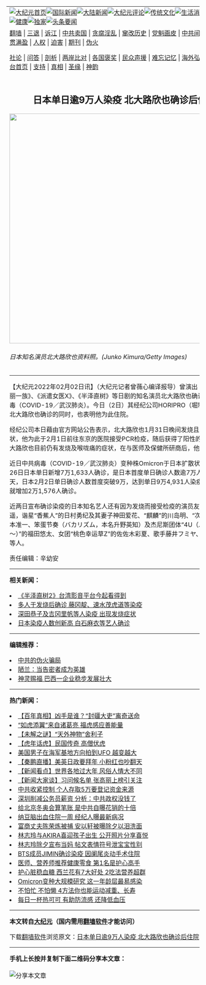 <a name="1" id="1" target="_blank"></a><span id="1"></span>
<table align=center border="0"><tr><td colspan="2" VALIGN=TOP><a href="https://github.com/qnlyvv397/djy/blob/master/gb/nf1351518.md#1"><img src="https://raw.githubusercontent.com/qnlyvv397/www/master/t/djy/1.jpg" title="大纪元首页" alt="大纪元首页"></a><a href="https://github.com/qnlyvv397/djy/blob/master/gb/n24hr.md#1"><img src="https://raw.githubusercontent.com/qnlyvv397/www/master/t/djy/3.jpg" title="国际新闻" alt="国际新闻"></a><a href="https://github.com/qnlyvv397/djy/blob/master/gb/nsc413.md#1"><img src="https://raw.githubusercontent.com/qnlyvv397/www/master/t/djy/4.jpg" title="大陆新闻" alt="大陆新闻"></a><a href="https://github.com/qnlyvv397/djy/blob/master/gb/news392.md#1"><img src="https://raw.githubusercontent.com/qnlyvv397/www/master/t/djy/5.jpg" title="大纪元评论" alt="大纪元评论"></a><a href="https://github.com/qnlyvv397/djy/blob/master/gb/news2007.md#1"><img src="https://raw.githubusercontent.com/qnlyvv397/www/master/t/djy/6.jpg" title="传统文化" alt="传统文化"></a><a href="https://github.com/qnlyvv397/djy/blob/master/gb/news2008.md#1"><img src="https://raw.githubusercontent.com/qnlyvv397/www/master/t/djy/7.jpg" title="生活消费" alt="生活消费"></a><a href="https://github.com/qnlyvv397/djy/blob/master/gb/ncyule.md#1"><img src="https://raw.githubusercontent.com/qnlyvv397/www/master/t/djy/8.jpg" title="娱乐休闲" alt="娱乐休闲"></a><a href="https://github.com/qnlyvv397/djy/blob/master/gb/nsc1002.md#1"><img src="https://raw.githubusercontent.com/qnlyvv397/www/master/t/djy/9.jpg" title="健康" alt="健康"></a><a href="https://github.com/qnlyvv397/djy/blob/master/gb/nf6092.md#1"><img src="https://raw.githubusercontent.com/qnlyvv397/www/master/t/djy/10a.jpg" title="独家" alt="独家"></a><a href="https://github.com/qnlyvv397/djy/blob/master/gb/nf4514.md#1"><img src="https://raw.githubusercontent.com/qnlyvv397/www/master/t/djy/12a.jpg" title="头条要闻" alt="头条要闻"></a></td></tr>
<tr><td colspan="2" VALIGN=TOP><a target="_blank" href="https://github.com/qnlyvv397/www/blob/master/README.md?zsrh#1">翻墙</a> | <a target="_blank" href="https://github.com/qnlyvv397/djy/blob/master/gb/nf5657.md#1">三退</a> | <a target="_blank" href="https://github.com/qnlyvv397/djy/blob/master/gb/nf6124.md#1">诉江</a> | <a target="_blank" href="https://github.com/qnlyvv397/djy/blob/master/gb/nf1176117.md#1">中共卖国</a> | <a target="_blank" href="https://github.com/qnlyvv397/djy/blob/master/gb/nf5773.md#1">贪腐淫乱</a> | <a target="_blank" href="https://github.com/qnlyvv397/djy/blob/master/gb/nf1176115.md#1">窜改历史</a> | <a target="_blank" href="https://github.com/qnlyvv397/djy/blob/master/gb/nf1176107.md#1">党魁画皮</a> | <a target="_blank" href="https://github.com/qnlyvv397/djy/blob/master/gb/nf1320400.md#1">中共间谍</a> | <a target="_blank" href="https://github.com/qnlyvv397/djy/blob/master/gb/nf1176114.md#1">破坏传统</a> | <a target="_blank" href="https://github.com/qnlyvv397/ntdtv/blob/master/gb/prog447_1.md#1">恶贯满盈</a> | <a target="_blank" href="https://github.com/qnlyvv397/djy/blob/master/gb/ncid278.md#1">人权</a> | <a target="_blank" href="https://github.com/qnlyvv397/djy/blob/master/gb/nf1176111.md#1">迫害</a> | <a target="_blank" href="https://gitlab.com/szzdlab/mh-qikan/blob/master/README.md#1">期刊</a> | <a target="_blank" href="https://github.com/qnlyvv397/djy/blob/master/gb/nf5562.md#1">伪火</a></p><p><a target="_blank" href="https://github.com/qnlyvv397/djy/blob/master/gb/9p.md#1">社论</a> | <a target="_blank" href="https://github.com/qnlyvv397/djy/blob/master/gb/nf4378.md#1">问答</a> | <a target="_blank" href="https://github.com/qnlyvv397/djy/blob/master/gb/nf5792.md#1">剖析</a> | <a target="_blank" href="https://github.com/qnlyvv397/djy/blob/master/gb/nf5735.md#1">两岸比对</a> | <a target="_blank" href="https://github.com/qnlyvv397/djy/blob/master/gb/nf6119.md#1">各国褒奖</a> | <a target="_blank" href="https://github.com/qnlyvv397/djy/blob/master/gb/nf6120.md#1">民众声援</a> | <a target="_blank" href="https://github.com/qnlyvv397/djy/blob/master/gb/nf1188594.md#1">难忘记忆</a> | <a target="_blank" href="https://github.com/qnlyvv397/djy/blob/master/gb/nf3180.md#1">海外弘传</a> | <a target="_blank" href="https://github.com/qnlyvv397/djy/blob/master/gb/nf5410.md#1">万人上访</a> | <a target="_blank" href="https://github.com/qnlyvv397/www/blob/master/README.md?zsrh#1">平台首页</a> | <a target="_blank" href="https://github.com/qnlyvv397/djy/blob/master/gb/nf4386.md#1">支持</a> | <a target="_blank" href="https://github.com/qnlyvv397/djy/blob/master/gb/nf4389.md#1">真相</a> | <a target="_blank" href="https://github.com/qnlyvv397/djy/blob/master/gb/nf5790.md#1">圣缘</a> | <a target="_blank" href="https://github.com/qnlyvv397/djy/blob/master/gb/nf4786.md#1">神韵</a></td></tr>
<tr><td VALIGN=TOP width="626"><h2 align=center>日本单日逾9万人染疫 北大路欣也确诊后住院</h2>
<img width="600" src="https://i.epochtimes.com/assets/uploads/2022/02/id13549038-220202071943100707-600x400.jpg" />
<h6>日本知名演员北大路欣也资料照。(Junko Kimura/Getty Images)
</h6>
<hr>
	<p>【大纪元2022年02月02日讯】（大纪元记者曾薇心编译报导）曾演出《笃姬》、《华丽一族》、《派遣女医X》、《半泽直树》等日剧的知名演员<ahref="https://github.com/qnlyvv397/djy/blob/master/gb/tag/%E5%8C%97%E5%A4%A7%E8%B7%AF%E6%AC%A3%E4%B9%9F.md#1">北大路欣也</a>确诊感染中共病毒（COVID-19／武汉肺炎）。今日（2日）其经纪公司HORIPRO（堀制作）在宣布北大路欣也确诊的同时，也表明他为此住院。</p>
<p>经纪公司本日藉由官方网站公告表示，<ahref="https://github.com/qnlyvv397/djy/blob/master/gb/tag/%E5%8C%97%E5%A4%A7%E8%B7%AF%E6%AC%A3%E4%B9%9F.md#1">北大路欣也</a>1月31日晚间发烧且喉咙出现异状，他为此于2月1日前往东京的医院接受PCR检疫，随后获得了阳性的结果。由于北大路欣也目前仍有发烧及喉咙痛的症状，在与医师及保健所研商后，他便住院治疗。</p>
<p>近日中共病毒（COVID-19／武汉肺炎）变种株Omicron于日本扩散状况严峻，1月26日日本单日新增7万1,633人确诊，是日本首度单日确诊人数逾7万人；仅过了四天，日本2月2日单日确诊人数首度突破9万，达到单日9万4,931人染疫，仅东京一天就增加2万1,576人确诊。</p>
<p>近两日宣布确诊染疫的日本知名艺人还有因为发烧而接受检疫的演员<ahref="https://github.com/qnlyvv397/djy/blob/master/gb/tag/%E5%8F%8B%E5%9D%82%E7%90%86%E6%83%A0.md#1">友坂理惠</a>及福原遥，谐星“香蕉人”的日村勇纪及其妻子神田爱花、“麒麟”的<ahref="https://github.com/qnlyvv397/djy/blob/master/gb/tag/%E5%B7%9D%E5%B2%9B%E6%98%8E.md#1">川岛明</a>、“次长课长”的河本准一、笨蛋节奏（バカリズム，本名升野英知）及杰尼斯团体“4U（ふぉ～ゆ～）”的福田悠太、女团“桃色幸运草Z”的佐佐木彩夏、歌手藤井フミヤ、声优榎木淳弥等人。</p>
<p>责任编辑：辛幼安</p>
	
<hr>


<strong>相关新闻：</strong>
<li><a href="https://github.com/qnlyvv397/djy/blob/master/gb/20/8/3/n12302353.md#1">《半泽直树2》台湾影音平台今起看得到</a></li>
<li><a href="https://github.com/qnlyvv397/djy/blob/master/gb/22/1/24/n13525493.md#1">多人于发烧后确诊 藤冈靛、速水茂虎道等染疫</a></li>
<li><a href="https://github.com/qnlyvv397/djy/blob/master/gb/22/1/25/n13527733.md#1">深田恭子及吉冈里帆等人染疫 出现发烧症状</a></li>
<li><a href="https://github.com/qnlyvv397/djy/blob/master/gb/22/1/27/n13532609.md#1">日本染疫人数创新高 白石麻衣等艺人确诊</a></li>
<hr>


<strong>编辑推荐：</strong>
<li><a href="https://github.com/upjkzu3674/djy/blob/master/gb/16/1/21/n4622075.md?dfh#1" target="_blank">中共的伪火骗局</a></li><li><a href="https://github.com/tsiac2612/djy/blob/master/gb/18/12/19/n10919284.md#1" target="_blank">陋兰：当告密者成为英雄</a></li><li><a href="https://github.com/tsiac2612/djy/blob/master/gb/19/5/7/n11240713.md#1" target="_blank">神灵赐福 巴西一企业稳步发展壮大</a></li>
<hr>

<strong>热门新闻：</strong>
<li><a href="https://github.com/mlmjqk3145/djy/blob/master/gb/22/1/18/n13513761.md#1">【百年真相】凶手是谁？“封疆大吏”离奇送命</a></li>
<li><a href="https://github.com/mlmjqk3145/djy/blob/master/gb/22/1/24/n13526013.md#1">“如虎添翼”来自诸葛亮  福虎感应善能量</a></li>
<li><a href="https://github.com/mlmjqk3145/djy/blob/master/gb/22/1/30/n13543055.md#1">【未解之谜】“天外神物”舍利子</a></li>
<li><a href="https://github.com/mlmjqk3145/djy/blob/master/gb/22/1/18/n13513970.md#1">【虎年话虎】民国传奇 高僧伏虎</a></li>
<li><a href="https://github.com/mlmjqk3145/djy/blob/master/gb/22/1/29/n13538108.md#1">美国男子在海军基地方向拍到UFO 越变越大</a></li>
<li><a href="https://github.com/mlmjqk3145/djy/blob/master/gb/22/2/1/n13547486.md#1">【秦鹏直播】美英日政要拜年 小粉红也吵翻天</a></li>
<li><a href="https://github.com/mlmjqk3145/djy/blob/master/gb/22/1/31/n13545327.md#1">【新闻看点】世界各地过大年 风俗人情大不同</a></li>
<li><a href="https://github.com/mlmjqk3145/djy/blob/master/gb/22/1/31/n13544840.md#1">【新闻大家谈】习问候名单 张高丽上榜引关注</a></li>
<li><a href="https://github.com/mlmjqk3145/djy/blob/master/gb/22/1/31/n13544641.md#1">中共收紧控制 个人存取5万要登记资金来源</a></li>
<li><a href="https://github.com/mlmjqk3145/djy/blob/master/gb/22/1/31/n13543554.md#1">深圳削减公务员薪资 分析：中共政权没钱了</a></li>
<li><a href="https://github.com/mlmjqk3145/djy/blob/master/gb/22/1/31/n13545052.md#1">给北京冬奥会算笔账 是中共自曝花销的十倍</a></li>
<li><a href="https://github.com/mlmjqk3145/djy/blob/master/gb/22/1/30/n13543224.md#1">纳豆脑出血住院一周 经纪人曝最新病况</a></li>
<li><a href="https://github.com/mlmjqk3145/djy/blob/master/gb/22/1/31/n13545413.md#1">富商丈夫陈荣炼被捕 安以轩被曝除夕以泪洗面</a></li>
<li><a href="https://github.com/mlmjqk3145/djy/blob/master/gb/22/1/31/n13543471.md#1">林志玲与AKIRA喜迎孩子出生 公开照片分享喜悦</a></li>
<li><a href="https://github.com/mlmjqk3145/djy/blob/master/gb/22/1/31/n13545279.md#1">林志玲除夕宣布当妈 帖文表情符号泄宝宝性别</a></li>
<li><a href="https://github.com/mlmjqk3145/djy/blob/master/gb/22/1/31/n13544004.md#1">BTS成员JIMIN确诊染疫 因阑尾炎动手术住院</a></li>
<li><a href="https://github.com/mlmjqk3145/djy/blob/master/gb/22/1/28/n13536326.md#1">医师、营养师推荐健康零食 第1名是护心高手</a></li>
<li><a href="https://github.com/mlmjqk3145/djy/blob/master/gb/22/1/30/n13543120.md#1">护心脏稳血糖 西兰花有7大好处 2吃法营养超群</a></li>
<li><a href="https://github.com/mlmjqk3145/djy/blob/master/gb/22/1/29/n13538069.md#1">Omicron变种大规模研究 这一年龄层最易感染</a></li>
<li><a href="https://github.com/mlmjqk3145/djy/blob/master/gb/22/1/29/n13537815.md#1">不怕忙 不怕懒 4方法你也能运动减重、长寿</a></li>
<li><a href="https://github.com/mlmjqk3145/djy/blob/master/gb/22/1/29/n13539286.md#1">每日一杯热可可 有助防流感 还降低血压</a></li>
<hr>

<strong>本文转自<a href="https://www.epochtimes.com">大纪元</a>（国内需用<a href="https://github.com/qnlyvv397/www/blob/master/README.md#8">翻墙软件</a>才能访问）</strong><p>下载<a href="https://github.com/qnlyvv397/www/blob/master/README.md#8">翻墙软件</a>浏览原文：<a href="https://www.epochtimes.com/gb/22/2/2/n13549029.htm">日本单日逾9万人染疫 北大路欣也确诊后住院</a></p><hr>

<strong>手机上长按并复制下面二维码分享本文章：</strong><br><br><img src="https://chart.apis.google.com/chart?cht=qr&chs=240x240&choe=UTF-8&chld=M|2&chl=https://github.com/qnlyvv397/djy/blob/master/gb/22/2/2/n13549029.md%231" title="分享本文章"></td><td VALIGN=TOP><a href="https://github.com/qnlyvv397/djy/blob/master/gb/16/1/21/n4622075.md?dfh#1" target="_blank"><img src="https://raw.githubusercontent.com/qnlyvv397/djy/master/gb/300/wei-f1.jpg" title="中共的伪火骗局"  alt="中共的伪火骗局"></a><br><a href="https://github.com/qnlyvv397/www/blob/master/README.md?dfh#9" target="_blank"><img src="https://raw.githubusercontent.com/qnlyvv397/djy/master/gb/300/yong-h.jpg" title="永恒的见证"  alt="永恒的见证"></a><br><a href="https://github.com/qnlyvv397/djy/blob/master/gb/13/9/29/n3974789.md?dfh#1" target="_blank"><img src="https://raw.githubusercontent.com/qnlyvv397/djy/master/gb/300/shang-lnz.jpg" title="善良女子被中共投男牢"  alt="善良女子被中共投男牢"></a><br><a href="https://github.com/qnlyvv397/djy/blob/master/gb/16/3/16/n4663449.md?dfh#1" target="_blank"><img src="https://raw.githubusercontent.com/qnlyvv397/djy/master/gb/300/huo-z3.jpg" title="警卫目击活摘器官"  alt="警卫目击活摘器官"></a><br><a href="https://github.com/qnlyvv397/djy/blob/master/gb/16/8/7/n8177641.md?dfh#1" target="_blank"><img src="https://raw.githubusercontent.com/qnlyvv397/djy/master/gb/300/huo-z4.jpg" title="证人描述活摘恐怖"  alt="证人描述活摘恐怖"></a><br><a href="https://github.com/qnlyvv397/djy/blob/master/gb/10/4/19/n2881569.md?dfh#1" target="_blank"><img src="https://raw.githubusercontent.com/qnlyvv397/djy/master/gb/300/huo-z1.jpg" title="揭开活摘器官黑幕"  alt="揭开活摘器官黑幕"></a><br><a href="https://github.com/qnlyvv397/djy/blob/master/gb/10/11/7/n3077476.md?dfh#1" target="_blank"><img src="https://raw.githubusercontent.com/qnlyvv397/djy/master/gb/300/ma-ks.jpg" title="马克思的成魔之路"  alt="马克思的成魔之路"></a><br><a href="https://github.com/qnlyvv397/djy/blob/master/gb/14/6/9/n4173977.md?dfh#1" target="_blank"><img src="https://raw.githubusercontent.com/qnlyvv397/djy/master/gb/300/chang-zs.jpg" title="藏字石 蕴天机"  alt="藏字石 蕴天机"></a><br><a href="https://github.com/qnlyvv397/djy/blob/master/gb/18/5/10/n10381511.md?dfh#1" target="_blank"><img src="https://raw.githubusercontent.com/qnlyvv397/djy/master/gb/300/st1.jpg" title="关注三亿人三退"  alt="关注三亿人三退"></a><br><a href="https://github.com/qnlyvv397/djy/blob/master/gb/18/3/21/n10237682.md?dfh#1" target="_blank"><img src="https://raw.githubusercontent.com/qnlyvv397/djy/master/gb/300/jie-t.jpg" title="解体中共复兴中华"  alt="解体中共复兴中华"></a><br><a href="https://github.com/qnlyvv397/djy/blob/master/gb/9/2/9/n2422991.md?dfh#1" target="_blank"><img src="https://raw.githubusercontent.com/qnlyvv397/djy/master/gb/300/gao-zs.jpg" title="中共迫害良心律师"  alt="中共迫害良心律师"></a><br><a href="https://github.com/qnlyvv397/djy/blob/master/gb/18/12/9/n10900044.md?dfh#1" target="_blank"><img src="https://raw.githubusercontent.com/qnlyvv397/djy/master/gb/300/sj1.jpg" title="三百多万人举报江泽民"  alt="三百多万人举报江泽民"></a><br><a href="https://github.com/qnlyvv397/djy/blob/master/gb/18/8/28/n10672014.md?dfh#1" target="_blank"><img src="https://raw.githubusercontent.com/qnlyvv397/djy/master/gb/300/sj2.jpg" title="这些官员为何起诉江泽民"  alt="这些官员为何起诉江泽民"></a><br><a href="https://github.com/qnlyvv397/djy/blob/master/gb/8/12/18/n2367165.md?dfh#1" target="_blank"><img src="https://raw.githubusercontent.com/qnlyvv397/djy/master/gb/300/liangan.jpg" title="海峡两岸的强烈对比"  alt="海峡两岸的强烈对比"></a><br><a href="https://github.com/qnlyvv397/djy/blob/master/gb/15/12/10/n4593139.md?dfh#1" target="_blank"><img src="https://raw.githubusercontent.com/qnlyvv397/djy/master/gb/300/jia-ndzl.jpg" title="加拿大总理的贺信"  alt="加拿大总理的贺信"></a><br><a href="https://github.com/qnlyvv397/djy/blob/master/gb/11/6/17/n3289382.md?dfh#1" target="_blank"><img src="https://raw.githubusercontent.com/qnlyvv397/djy/master/gb/300/xiao-wd.jpg" title="探寻真相兼听则明"  alt="探寻真相兼听则明"></a><br><a href="https://github.com/qnlyvv397/djy/blob/master/gb/18/10/27/n10812623.md?dfh#1" target="_blank"><img src="https://raw.githubusercontent.com/qnlyvv397/djy/master/gb/300/yindu.jpg" title="印度媒体报道东方"  alt="印度媒体报道东方"></a><br><a href="https://github.com/qnlyvv397/djy/blob/master/gb/18/6/9/n10469652.md?dfh#1" target="_blank"><img src="https://raw.githubusercontent.com/qnlyvv397/djy/master/gb/300/xie-j.jpg" title="不一样的海外校园"  alt="不一样的海外校园"></a><br><a href="https://github.com/qnlyvv397/djy/blob/master/gb/7/4/5/n1669415.md?dfh#1" target="_blank"><img src="https://raw.githubusercontent.com/qnlyvv397/djy/master/gb/300/li-up.jpg" title="从大师到徒弟的传奇"  alt="从大师到徒弟的传奇"></a><br><a href="https://github.com/qnlyvv397/djy/blob/master/gb/17/5/26/n9191512.md?dfh#1" target="_blank"><img src="https://raw.githubusercontent.com/qnlyvv397/djy/master/gb/300/zfl2.jpg" title="亿万人与东方一本奇书"  alt="亿万人与东方一本奇书"></a><br><a href="https://github.com/qnlyvv397/djy/blob/master/gb/13/11/27/n4020290.md?dfh#1" target="_blank"><img src="https://raw.githubusercontent.com/qnlyvv397/djy/master/gb/300/zhen-h.jpg" title="大陆见不到的震撼场面"  alt="大陆见不到的震撼场面"></a><br><a href="https://github.com/qnlyvv397/djy/blob/master/gb/15/7/17/n4482910.md?dfh#1" target="_blank"><img src="https://raw.githubusercontent.com/qnlyvv397/djy/master/gb/300/dalu-sk.jpg" title="人心向善 大陆当初盛况"  alt="人心向善 大陆当初盛况"></a><br><a href="https://github.com/qnlyvv397/djy/blob/master/gb/19/1/5/n10955468.md?dfh#1" target="_blank"><img src="https://raw.githubusercontent.com/qnlyvv397/djy/master/gb/300/zfl1.jpg" title="追寻真理 这书讲什么"  alt="追寻真理 这书讲什么"></a><br><a href="https://github.com/qnlyvv397/www/blob/master/README.md?dfh#1" target="_blank"><img src="https://raw.githubusercontent.com/qnlyvv397/djy/master/gb/300/fq1.jpg" title="下载免费翻墙软件"  alt="下载免费翻墙软件"></a><br></td></tr></table>
